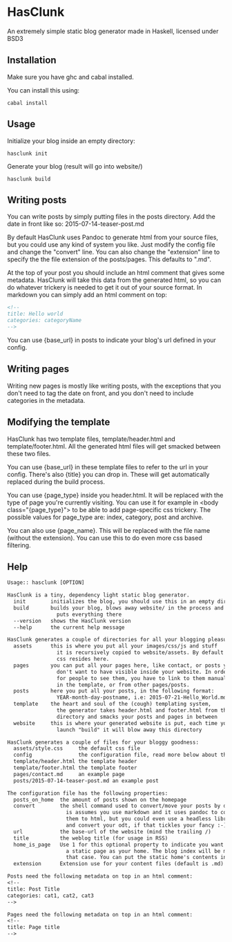 HasClunk
========
An extremely simple static blog generator made in Haskell, licensed under BSD3

Installation
------------
Make sure you have ghc and cabal installed.

You can install this using:

    cabal install

Usage
-----
Initialize your blog inside an empty directory:

    hasclunk init

Generate your blog (result will go into website/)

    hasclunk build

Writing posts
-------------
You can write posts by simply putting files in the posts directory. Add the date
in front like so: 2015-07-14-teaser-post.md

By default HasClunk uses Pandoc to generate html from your source
files, but you could use any kind of system you like. Just modify the config
file and change the "convert" line. You can also change the "extension" line to
specify the the file extension of the posts/pages. This defaults to ".md".

At the top of your post you should include an html comment that gives some
metadata.  HasClunk will take this data from the generated html, so you can do
whatever trickery is needed to get it out of your source format. In markdown you
can simply add an html comment on top:

```html
<!--
title: Hello world
categories: categoryName
-->

```

You can use {base_url} in posts to indicate your blog's url defined in your config.

Writing pages
-------------
Writing new pages is mostly like writing posts, with the exceptions that you
don't need to tag the date on front, and you don't need to include categories in
the metadata.

Modifying the template
----------------------
HasClunk has two template files, template/header.html and template/footer.html.
All the generated html files will get smacked between these two files.

You can use {base_url} in these template files to refer to the url in your
config. There's also {title} you can drop in. These will get automatically
replaced during the build process.

You can use {page_type} inside you header.html. It will be replaced with the
type of page you're currently visiting. You can use it for example in
&lt;body class="{page_type}"&gt; to be able to add page-specific css trickery.
The possible values for page_type are: index, category, post and archive.

You can also use {page_name}. This will be replaced with the file name (without
the extension). You can use this to do even more css based filtering.

Help
----
```txt
Usage:: hasclunk [OPTION]

HasClunk is a tiny, dependency light static blog generator.
  init        initializes the blog, you should use this in an empty directory
  build       builds your blog, blows away website/ in the process and
                puts everything there
  --version   shows the HasClunk version
  --help      the current help message

HasClunk generates a couple of directories for all your blogging pleasure:
  assets      this is where you put all your images/css/js and stuff
                it is recursively copied to website/assets. By default the
                css resides here.
  pages       you can put all your pages here, like contact, or posts you
                don't want to have visible inside your website. In order
                for people to see them, you have to link to them manually
                in the template, or from other pages/posts.
  posts       here you put all your posts, in the following format:
                YEAR-month-day-postname, i.e: 2015-07-21-Hello_World.md
  template    the heart and soul of the (cough) templating system,
                the generator takes header.html and footer.html from this
                directory and smacks your posts and pages in between
  website     this is where your generated website is put, each time you
                launch "build" it will blow away this directory

HasClunk generates a couple of files for your bloggy goodness:
  assets/style.css     the default css file
  config               the configuration file, read more below about this
  template/header.html the template header
  template/footer.html the template footer
  pages/contact.md     an example page
  posts/2015-07-14-teaser-post.md an example post

The configuration file has the following properties:
  posts_on_home  the amount of posts shown on the homepage
  convert        the shell command used to convert/move your posts by default 
                   is assumes you use markdown and it uses pandoc to convert
                   them to html, but you could even use a headless libreoffice
                   and convert your odt, if that tickles your fancy :-)
  url            the base-url of the website (mind the trailing /)
  title          the weblog title (for usage in RSS)
  home_is_page   Use 1 for this optional property to indicate you want to have
                   a static page as your home. The blog index will be moved to /blog.html in
                   that case. You can put the static home's contents in pages/home.md
  extension      Extension use for your content files (default is .md)

Posts need the following metadata on top in an html comment:
<!--
title: Post Title
categories: cat1, cat2, cat3
-->

Pages need the following metadata on top in an html comment:
<!--
title: Page title
-->
```
